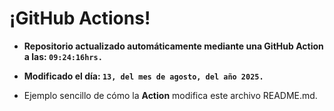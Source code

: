 # ¡GitHub Actions!
* **Repositorio actualizado automáticamente mediante una GitHub Action a las: `09:24:16hrs.`**
* **Modificado el día: `13, del mes de agosto, del año 2025.`**

* Ejemplo sencillo de cómo la **Action** modifica este archivo README.md.
